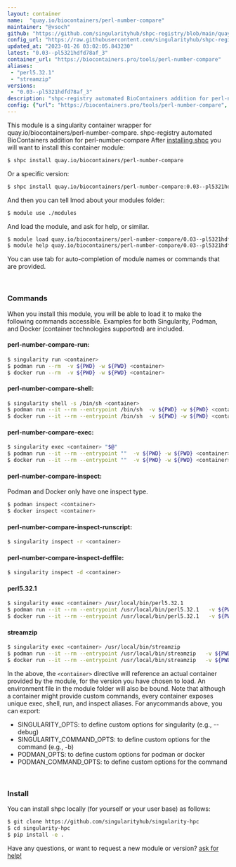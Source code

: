 ```yaml
---
layout: container
name:  "quay.io/biocontainers/perl-number-compare"
maintainer: "@vsoch"
github: "https://github.com/singularityhub/shpc-registry/blob/main/quay.io/biocontainers/perl-number-compare/container.yaml"
config_url: "https://raw.githubusercontent.com/singularityhub/shpc-registry/main/quay.io/biocontainers/perl-number-compare/container.yaml"
updated_at: "2023-01-26 03:02:05.843230"
latest: "0.03--pl5321hdfd78af_3"
container_url: "https://biocontainers.pro/tools/perl-number-compare"
aliases:
 - "perl5.32.1"
 - "streamzip"
versions:
 - "0.03--pl5321hdfd78af_3"
description: "shpc-registry automated BioContainers addition for perl-number-compare"
config: {"url": "https://biocontainers.pro/tools/perl-number-compare", "maintainer": "@vsoch", "description": "shpc-registry automated BioContainers addition for perl-number-compare", "latest": {"0.03--pl5321hdfd78af_3": "sha256:0a8750c6d64bd0605952dfe1b206de1597d20dbd9f0f8fe29382fc69409cd9f9"}, "tags": {"0.03--pl5321hdfd78af_3": "sha256:0a8750c6d64bd0605952dfe1b206de1597d20dbd9f0f8fe29382fc69409cd9f9"}, "docker": "quay.io/biocontainers/perl-number-compare", "aliases": {"perl5.32.1": "/usr/local/bin/perl5.32.1", "streamzip": "/usr/local/bin/streamzip"}}
---
```


This module is a singularity container wrapper for quay.io/biocontainers/perl-number-compare.
shpc-registry automated BioContainers addition for perl-number-compare
After [installing shpc](#install) you will want to install this container module:


```bash
$ shpc install quay.io/biocontainers/perl-number-compare
```

Or a specific version:

```bash
$ shpc install quay.io/biocontainers/perl-number-compare:0.03--pl5321hdfd78af_3
```

And then you can tell lmod about your modules folder:

```bash
$ module use ./modules
```

And load the module, and ask for help, or similar.

```bash
$ module load quay.io/biocontainers/perl-number-compare/0.03--pl5321hdfd78af_3
$ module help quay.io/biocontainers/perl-number-compare/0.03--pl5321hdfd78af_3
```

You can use tab for auto-completion of module names or commands that are provided.

<br>

### Commands

When you install this module, you will be able to load it to make the following commands accessible.
Examples for both Singularity, Podman, and Docker (container technologies supported) are included.

#### perl-number-compare-run:

```bash
$ singularity run <container>
$ podman run --rm  -v ${PWD} -w ${PWD} <container>
$ docker run --rm  -v ${PWD} -w ${PWD} <container>
```

#### perl-number-compare-shell:

```bash
$ singularity shell -s /bin/sh <container>
$ podman run --it --rm --entrypoint /bin/sh  -v ${PWD} -w ${PWD} <container>
$ docker run --it --rm --entrypoint /bin/sh  -v ${PWD} -w ${PWD} <container>
```

#### perl-number-compare-exec:

```bash
$ singularity exec <container> "$@"
$ podman run --it --rm --entrypoint ""  -v ${PWD} -w ${PWD} <container> "$@"
$ docker run --it --rm --entrypoint ""  -v ${PWD} -w ${PWD} <container> "$@"
```

#### perl-number-compare-inspect:

Podman and Docker only have one inspect type.

```bash
$ podman inspect <container>
$ docker inspect <container>
```

#### perl-number-compare-inspect-runscript:

```bash
$ singularity inspect -r <container>
```

#### perl-number-compare-inspect-deffile:

```bash
$ singularity inspect -d <container>
```


#### perl5.32.1

```bash
$ singularity exec <container> /usr/local/bin/perl5.32.1
$ podman run --it --rm --entrypoint /usr/local/bin/perl5.32.1   -v ${PWD} -w ${PWD} <container> -c " $@"
$ docker run --it --rm --entrypoint /usr/local/bin/perl5.32.1   -v ${PWD} -w ${PWD} <container> -c " $@"
```


#### streamzip

```bash
$ singularity exec <container> /usr/local/bin/streamzip
$ podman run --it --rm --entrypoint /usr/local/bin/streamzip   -v ${PWD} -w ${PWD} <container> -c " $@"
$ docker run --it --rm --entrypoint /usr/local/bin/streamzip   -v ${PWD} -w ${PWD} <container> -c " $@"
```



In the above, the `<container>` directive will reference an actual container provided
by the module, for the version you have chosen to load. An environment file in the
module folder will also be bound. Note that although a container
might provide custom commands, every container exposes unique exec, shell, run, and
inspect aliases. For anycommands above, you can export:

 - SINGULARITY_OPTS: to define custom options for singularity (e.g., --debug)
 - SINGULARITY_COMMAND_OPTS: to define custom options for the command (e.g., -b)
 - PODMAN_OPTS: to define custom options for podman or docker
 - PODMAN_COMMAND_OPTS: to define custom options for the command

<br>

### Install

You can install shpc locally (for yourself or your user base) as follows:

```bash
$ git clone https://github.com/singularityhub/singularity-hpc
$ cd singularity-hpc
$ pip install -e .
```

Have any questions, or want to request a new module or version? [ask for help!](https://github.com/singularityhub/singularity-hpc/issues)